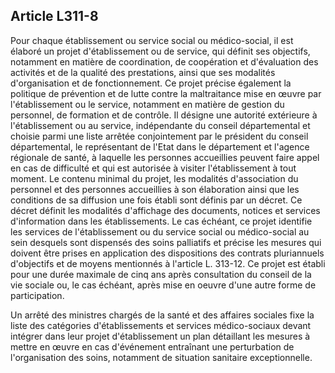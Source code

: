 ## Article L311-8

Pour chaque établissement ou service social ou médico-social, il est élaboré un projet d'établissement ou
de service, qui définit ses objectifs, notamment en matière de coordination, de coopération et d'évaluation
des activités et de la qualité des prestations, ainsi que ses modalités d'organisation et de fonctionnement.
Ce projet précise également la politique de prévention et de lutte contre la maltraitance mise en œuvre par
l'établissement ou le service, notamment en matière de gestion du personnel, de formation et de contrôle.
Il désigne une autorité extérieure à l'établissement ou au service, indépendante du conseil départemental et
choisie parmi une liste arrêtée conjointement par le président du conseil départemental, le représentant de
l'Etat dans le département et l'agence régionale de santé, à laquelle les personnes accueillies peuvent faire
appel en cas de difficulté et qui est autorisée à visiter l'établissement à tout moment. Le contenu minimal
du projet, les modalités d'association du personnel et des personnes accueillies à son élaboration ainsi que
les conditions de sa diffusion une fois établi sont définis par un décret. Ce décret définit les modalités
d'affichage des documents, notices et services d'information dans les établissements. Le cas échéant, ce
projet identifie les services de l'établissement ou du service social ou médico-social au sein desquels sont
dispensés des soins palliatifs et précise les mesures qui doivent être prises en application des dispositions des
contrats pluriannuels d'objectifs et de moyens mentionnés à l'article L. 313-12. Ce projet est établi pour une
durée maximale de cinq ans après consultation du conseil de la vie sociale ou, le cas échéant, après mise en
oeuvre d'une autre forme de participation.

Un arrêté des ministres chargés de la santé et des affaires sociales fixe la liste des catégories d'établissements
et services médico-sociaux devant intégrer dans leur projet d'établissement un plan détaillant les mesures à
mettre en œuvre en cas d'événement entraînant une perturbation de l'organisation des soins, notamment de
situation sanitaire exceptionnelle.

